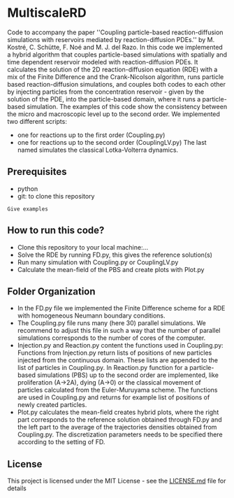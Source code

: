 # MultiscaleRD
Code to accompany the paper ''Coupling particle-based reaction-diffusion 
simulations with reservoirs mediated by reaction-diffusion PDEs.'' 
by M. Kostré, C. Schütte, F. Noé and M. J. del Razo.
In this code we implemented a hybrid algorithm that couples particle-based simulations with spatially and time dependent reservoir modeled with reaction-diffusion PDEs.
It calculates the solution of the 2D reaction-diffusion equation (RDE) with a mix of the Finite Difference and the Crank-Nicolson algorithm, runs particle based reaction-diffusion simulations, and couples both codes to each other by injecting particles
from the concentration reservoir - given by the solution of the PDE, into the particle-based domain, where it runs a particle-based simulation. The examples of this code show the consistency between the micro and macroscopic level 
up to the second order. 
We implemented two different scripts:
* one for reactions up to the first order (Coupling.py)
* one for reactions up to the second order (CouplingLV.py)
The last named simulates the classical Lotka-Volterra dynamics. 

## Prerequisites

* python
* git: to clone this repository 

```
Give examples
```

## How to run this code?

* Clone this repository to your local machine:...
* Solve the RDE by running FD.py, this gives the reference solution(s)
* Run many simulation with Coupling.py or CouplingLV.py
* Calculate the mean-field of the PBS and create plots with Plot.py


## Folder Organization

* In the FD.py file we implemented the Finite Difference scheme for a RDE with homogeneous Neumann boundary conditions. 
* The Coupling.py file runs many (here 30) parallel simulations. We recommend to adjust this file in such a way that the number
of parallel simulations corresponds to the number of cores of the computer. 
* Injection.py and Reaction.py content the functions used in Coupling.py: Functions from Injection.py return lists of positions of new particles injected from the 
continuous domain. These lists are appended to the list of particles in Coupling.py. In Reaction.py function for a  particle-based simulations (PBS) up to the second order are implemented, like proliferation (A->2A), dying (A->0) or the 
classical movement of particles calculated from the Euler-Muruyama scheme. The functions are used in Coupling.py and returns for example list of positions of newly created particles.
* Plot.py calculates the mean-field creates hybrid plots, where the right part corresponds to the reference solution obtained through
FD.py and the left part to the average of the trajectories densities obtained from Coupling.py. The discretization parameters needs to be specified there according to the setting of FD.



## License

This project is licensed under the MIT License - see the [LICENSE.md](LICENSE.md) file for details
